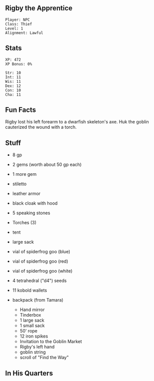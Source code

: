 
## Rigby the Apprentice

    Player: NPC
    Class: Thief
    Level: 1
    Alignment: Lawful

## Stats

    XP: 472
    XP Bonus: 0%

    Str: 10
    Int: 11
    Wis: 11
    Dex: 12
    Con: 10
    Cha: 11

## Fun Facts

Rigby lost his left forearm to a dwarfish skeleton's axe.  Huk the goblin
cauterized the wound with a torch.

## Stuff

* 8 gp
* 2 gems (worth about 50 gp each)
* 1 more gem
* stiletto
* leather armor
* black cloak with hood
* 5 speaking stones
* Torches (3)
* tent
* large sack
* vial of spiderfrog goo (blue)
* vial of spiderfrog goo (red)
* vial of spiderfrog goo (white)
* 4 tetrahedral ("d4") seeds
* 11 kobold wallets

* backpack (from Tamara)
  * Hand mirror
  * Tinderbox
  * 1 large sack
  * 1 small sack
  * 50' rope
  * 12 iron spikes
  * Invitation to the Goblin Market
  * Rigby's left hand
  * goblin string
  * scroll of "Find the Way"


## In His Quarters

